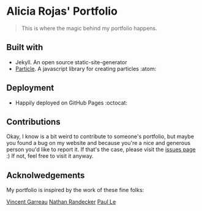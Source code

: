 # Alicia Rojas' Portfolio
> This is where the magic behind my portfolio happens.  

## Built with

- Jekyll. An open source  static-site-generator 
- [Particle](https://github.com/VincentGarreau/particles.js). A javascript library for creating particles :atom:

## Deployment

- Happily deployed on GitHub Pages :octocat:

## Contributions

Okay, I know is a bit weird to contribute to someone's portfolio, but maybe you found a bug on my website and because you're a nice and generous person you'd like to report it.
If that's the case, please visit the [issues page](https://github.com/aliciapaz/aliciapaz-portfolio/issues) :)
If not, feel free to visit it anyway.

## Acknolwedgements

My portfolio is inspired by the work of these fine folks:

[Vincent Garreau](https://github.com/VincentGarreau)
[Nathan Randecker](https://github.com/nrandecker)
[Paul Le](https://github.com/LeNPaul)
